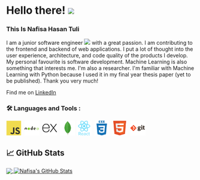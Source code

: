 # Hello there! <img src="https://raw.githubusercontent.com/MartinHeinz/MartinHeinz/master/wave.gif" width="30px">

### This Is Nafisa Hasan Tuli

I am a junior software engineer <img src="https://media.giphy.com/media/WUlplcMpOCEmTGBtBW/giphy.gif" width="30"> with a great passion. I am contributing to the frontend and backend of web applications.
I put a lot of thought into the user experience, architecture, and code quality of the products I develop. My personal favourite is software development. Machine Learning is also something that interests me. I'm also a researcher. I'm familiar with Machine Learning with Python because I used it in my final year thesis paper (yet to be published). Thank you very much!

Find me on [LinkedIn](https://www.linkedin.com/in/nafisa-hasan-174014165/)

### :hammer_and_wrench: Languages and Tools :

<div>
  <img src="https://github.com/devicons/devicon/blob/master/icons/javascript/javascript-original.svg" title="JavaScript" alt="JavaScript" width="40" height="40"/>&nbsp;
  <img src="https://github.com/devicons/devicon/blob/master/icons/nodejs/nodejs-original-wordmark.svg" title="NodeJS" alt="NodeJS" width="40" height="40"/>&nbsp;
  <img src="https://github.com/devicons/devicon/blob/master/icons/express/express-original.svg" title="Express" alt="Express" width="40" height="40"/>&nbsp;
  <img src="https://github.com/devicons/devicon/blob/master/icons/mongodb/mongodb-original.svg" title="MongoDB" **alt="MongoDB" width="40" height="40"/>
  <img src="https://github.com/devicons/devicon/blob/master/icons/react/react-original-wordmark.svg" title="React" alt="React" width="40" height="40"/>&nbsp;
  <img src="https://github.com/devicons/devicon/blob/master/icons/css3/css3-plain-wordmark.svg"  title="CSS3" alt="CSS" width="40" height="40"/>&nbsp;
  <img src="https://github.com/devicons/devicon/blob/master/icons/html5/html5-original.svg" title="HTML5" alt="HTML" width="40" height="40"/>&nbsp;
  <img src="https://github.com/devicons/devicon/blob/master/icons/git/git-original-wordmark.svg" title="Git" **alt="Git" width="40" height="40"/>
</div>

## &#x1f4c8; GitHub Stats

<a href="https://github.com/nafisatuli">
  <img align="center" src="https://github-readme-stats.vercel.app/api/top-langs/?username=nafisatuli&hide=java,html,tex&title_color=ffffff&text_color=c9cacc&icon_color=2bbc8a&bg_color=1d1f21&layout=compact" />
</a>
<a href="https://github.com/nafisatuli">
  <img align="center" src="https://github-readme-stats.vercel.app/api?username=nafisatuli&show_icons=true&line_height=27&count_private=true&title_color=ffffff&text_color=c9cacc&icon_color=2bbc8a&bg_color=1d1f21" alt="Nafisa's GitHub Stats" />
</a>
